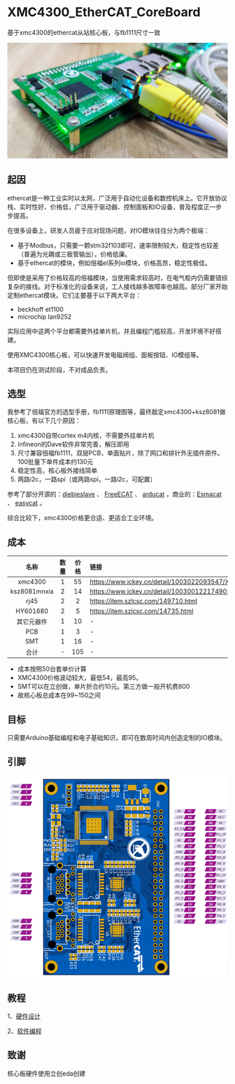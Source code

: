 # XMC4300_EtherCAT_CoreBoard
基于xmc4300的ethercat从站核心板，与fb1111尺寸一致

![](https://github.com/feecat/XMC4300_EtherCAT_CoreBoard/blob/master/DOC/IMAGE/IMG01.jpg)

## 起因
ethercat是一种工业实时以太网，广泛用于自动化设备和数控机床上。它开放协议栈、实时性好、价格低，广泛用于驱动器、控制面板和IO设备，普及程度正一步步提高。

在很多设备上，研发人员疲于应对现场问题，对IO模块往往分为两个极端：

- 基于Modbus，只需要一颗stm32f103即可，速率限制较大，稳定性也较差（普遍为光耦或三极管输出），价格低廉。
- 基于ethercat的模块，例如倍福el系列io模块，价格高昂，稳定性极佳。

但即使是采用了价格较高的倍福模块，当使用需求较高时，在电气柜内仍需要错综复杂的接线。对于标准化的设备来说，工人接线越多故障率也越高。部分厂家开始定制ethercat模块。它们主要基于以下两大平台：

* beckhoff et1100
* microchip lan9252

实际应用中这两个平台都需要外挂单片机，并且编程门槛较高，开发环境不好搭建。

使用XMC4300核心板，可以快速开发电磁阀组、面板按钮、IO模组等。

本项目仍在测试阶段，不对成品负责。

## 选型
我参考了倍福官方的选型手册，fb1111原理图等，最终敲定xmc4300+ksz8081做核心板，有以下几个原因：
1. xmc4300自带cortex m4内核，不需要外挂单片机
2. infineon的Dave软件非常完善，解压即用
3. 尺寸兼容倍福fb1111，双层PCB，单面贴片，除了网口和排针外无插件原件。100批量下单件成本约130元
4. 稳定性高，核心板外接线简单
5. 两路i2c，一路spi（或两路spi，一路i2c，可配置）

参考了部分开源的：[diebieslave](https://github.com/DieBieEngineering/DieBieSlave) 、 [FreeECAT](https://github.com/suda-morris/FreeECAT) 、 [arducat](https://github.com/ethercat-diy/arducat)
，商业的：[Esmacat](https://www.esmacat.com/ease) 、 [easycat](https://www.bausano.net/en/hardware/ethercat-e-arduino/easycat.html) 。

综合比较下，xmc4300价格更合适、更适合工业环境。

## 成本

| 名称 | 数量 | 价格 | 链接 |
| :-----: | :-----: | :------: | :------ |
| xmc4300| 1 | 55 | https://www.ickey.cn/detail/1003022093547/XMC4300F100K256AAXUMA1.html |
| ksz8081mnxia | 2 | 14 | https://www.ickey.cn/detail/1003001221749055/KSZ8081MNXIA-TR.html |
| rj45 | 2 | 2 | https://item.szlcsc.com/149710.html |
| HY601680| 2 | 5 | https://item.szlcsc.com/14735.html |
| 其它元器件 | 1 | 10 | - |
| PCB | 1 | 3 | - |
| SMT | 1 | 16 | - |
| 合计 | - | 105 | - |

- 成本按照50台套单价计算
- XMC4300价格波动较大，最低54，最高95。
- SMT可以在立创做，单片折合约10元。第三方做一般开机费800
- 故核心板总成本在99~150之间

## 目标

只需要Arduino基础编程和电子基础知识，即可在数周时间内创造定制的IO模块。

## 引脚

![](https://github.com/feecat/XMC4300_EtherCAT_CoreBoard/blob/master/DOC/IMAGE/PINOUT.png)

## 教程

1、[硬件设计](https://github.com/feecat/XMC4300_EtherCAT_CoreBoard/blob/master/DOC/Tutorial_1_Hardware.md)

2、[软件编程](https://github.com/feecat/XMC4300_EtherCAT_CoreBoard/blob/master/DOC/Tutorial_2_Software.md)

## 致谢

核心板硬件使用立创eda创建
